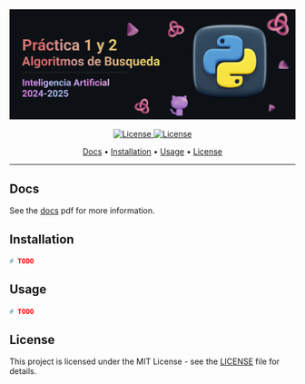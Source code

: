 <div align="center">
  <img src="/.github/images/github-header-image.webp" alt="GitHub Header Image" />
  
  <!-- Badges -->
  <p></p> 
  <a href="https://ull.es">
    <img
      alt="License"
      src="https://img.shields.io/badge/ULL-5C068C?style=for-the-badge&logo=gitbook&labelColor=302D41"
    />
  </a>
  <a href="https://github.com/hadronomy/PR1-CyA-2425/blob/main/LICENSE">
    <img
      alt="License"
      src="https://img.shields.io/badge/MIT-EE999F?style=for-the-badge&logo=starship&label=LICENSE&labelColor=302D41"
    />
  </a>
  <p></p>
  <!-- TOC -->
  <a href="#docs">Docs</a> •
  <a href="#build">Installation</a> •
  <a href="#usage">Usage</a> •
  <a href="#license">License</a>
  <hr />
</div>

## Docs

See the [docs](/docs/README.pdf) pdf for more information.

## Installation

```bash
# TODO
```

## Usage

```bash
# TODO
```

## License

This project is licensed under the MIT License -
see the [LICENSE](/LICENSE) file for details.
